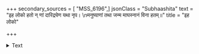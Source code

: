 +++
secondary_sources = [ "MSS_6196",]
jsonClass = "Subhaashita"
text = "इह लोको हतो न् णां दारिद्र्येण यथा नृप।  \nमनुष्याणां तथा जन्म माघस्नानं विना हतम्॥"
title = "इह लोको"

+++

<details><summary>Text</summary>

इह लोको हतो न् णां दारिद्र्येण यथा नृप।  
मनुष्याणां तथा जन्म माघस्नानं विना हतम्॥
</details>
